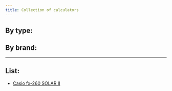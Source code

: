 ```yaml
---
title: Collection of calculators
---
```


## By type:

## By brand:

____________________
## List:
- [Casio fx-260 SOLAR II](calculators/Casio_fx-260_SOLAR_II/page.md)

